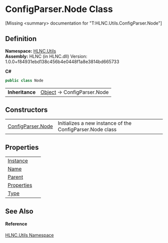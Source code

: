 # ConfigParser.Node Class


\[Missing &lt;summary&gt; documentation for "T:HLNC.Utils.ConfigParser.Node"\]



## Definition
**Namespace:** <a href="N_HLNC_Utils">HLNC.Utils</a>  
**Assembly:** HLNC (in HLNC.dll) Version: 1.0.0+f84931ebd138c456b4e0448f1a8e3814bd665733

**C#**
``` C#
public class Node
```

<table><tr><td><strong>Inheritance</strong></td><td><a href="https://learn.microsoft.com/dotnet/api/system.object" target="_blank" rel="noopener noreferrer">Object</a>  →  ConfigParser.Node</td></tr>
</table>



## Constructors
<table>
<tr>
<td><a href="M_HLNC_Utils_ConfigParser_Node__ctor">ConfigParser.Node</a></td>
<td>Initializes a new instance of the ConfigParser.Node class</td></tr>
</table>

## Properties
<table>
<tr>
<td><a href="P_HLNC_Utils_ConfigParser_Node_Instance">Instance</a></td>
<td> </td></tr>
<tr>
<td><a href="P_HLNC_Utils_ConfigParser_Node_Name">Name</a></td>
<td> </td></tr>
<tr>
<td><a href="P_HLNC_Utils_ConfigParser_Node_Parent">Parent</a></td>
<td> </td></tr>
<tr>
<td><a href="P_HLNC_Utils_ConfigParser_Node_Properties">Properties</a></td>
<td> </td></tr>
<tr>
<td><a href="P_HLNC_Utils_ConfigParser_Node_Type">Type</a></td>
<td> </td></tr>
</table>

## See Also


#### Reference
<a href="N_HLNC_Utils">HLNC.Utils Namespace</a>  
